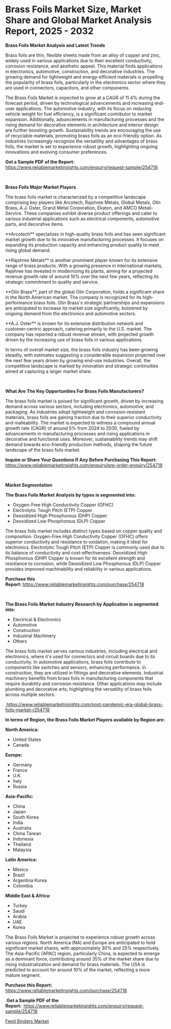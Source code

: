 <p><h1>Brass Foils Market Size, Market Share and Global Market Analysis Report, 2025 - 2032</h1></p><p><strong>Brass Foils Market Analysis and Latest Trends</strong></p>
<p><p>Brass foils are thin, flexible sheets made from an alloy of copper and zinc, widely used in various applications due to their excellent conductivity, corrosion resistance, and aesthetic appeal. This material finds applications in electronics, automotive, construction, and decorative industries. The growing demand for lightweight and energy-efficient materials is propelling the popularity of brass foils, particularly in the electronics sector where they are used in connectors, capacitors, and other components.</p><p>The Brass Foils Market is expected to grow at a CAGR of 11.4% during the forecast period, driven by technological advancements and increasing end-user applications. The automotive industry, with its focus on reducing vehicle weight for fuel efficiency, is a significant contributor to market expansion. Additionally, advancements in manufacturing processes and the rising demand for decorative elements in architecture and interior design are further boosting growth. Sustainability trends are encouraging the use of recyclable materials, promoting brass foils as an eco-friendly option. As industries increasingly recognize the versatility and advantages of brass foils, the market is set to experience robust growth, highlighting ongoing innovations and evolving consumer preferences.</p></p>
<p><strong>Get a Sample PDF of the Report:&nbsp;</strong> <a href="https://www.reliablemarketinsights.com/enquiry/request-sample/254718?utm_campaign=2769&utm_medium=2&utm_source=Github&utm_content=ia&utm_term=05032025&utm_id=brass-foils">https://www.reliablemarketinsights.com/enquiry/request-sample/254718</a></p>
<p>&nbsp;</p>
<p><strong>Brass Foils Major Market Players</strong></p>
<p><p>The brass foils market is characterized by a competitive landscape comprising key players like Arcotech, Rajshree Metals, Global Metals, Olin Brass, A.J. Oster, Grand Metal Corporation, Ekaton, and AMCO Metall-Service. These companies exhibit diverse product offerings and cater to various industrial applications such as electrical components, automotive parts, and decorative items.</p><p>**Arcotech** specializes in high-quality brass foils and has seen significant market growth due to its innovative manufacturing processes. It focuses on expanding its production capacity and enhancing product quality to meet rising global demand.</p><p>**Rajshree Metals** is another prominent player known for its extensive range of brass products. With a growing presence in international markets, Rajshree has invested in modernizing its plants, aiming for a projected revenue growth rate of around 10% over the next few years, reflecting its strategic commitment to quality and service.</p><p>**Olin Brass**, part of the global Olin Corporation, holds a significant share in the North American market. The company is recognized for its high-performance brass foils. Olin Brass's strategic partnerships and expansions are anticipated to increase its market size significantly, bolstered by ongoing demand from the electronics and automotive sectors.</p><p>**A.J. Oster** is known for its extensive distribution network and customer-centric approach, catering primarily to the U.S. market. The company has reported a robust revenue stream, with projected growth driven by the increasing use of brass foils in various applications.</p><p>In terms of overall market size, the brass foils industry has been growing steadily, with estimates suggesting a considerable expansion projected over the next few years driven by growing end-use industries. Overall, the competitive landscape is marked by innovation and strategic continuities aimed at capturing a larger market share.</p></p>
<p>&nbsp;</p>
<p><strong>What Are The Key Opportunities For Brass Foils Manufacturers?</strong></p>
<p><p>The brass foils market is poised for significant growth, driven by increasing demand across various sectors, including electronics, automotive, and packaging. As industries adopt lightweight and corrosion-resistant materials, brass foils are gaining traction due to their superior conductivity and malleability. The market is expected to witness a compound annual growth rate (CAGR) of around 5% from 2024 to 2030, fueled by advancements in manufacturing processes and rising applications in decorative and functional uses. Moreover, sustainability trends may shift demand towards eco-friendly production methods, shaping the future landscape of the brass foils market.</p></p>
<p><strong>Inquire or Share Your Questions If Any Before Purchasing This Report:</strong> <a href="https://www.reliablemarketinsights.com/enquiry/pre-order-enquiry/254718?utm_campaign=2769&utm_medium=2&utm_source=Github&utm_content=ia&utm_term=05032025&utm_id=brass-foils">https://www.reliablemarketinsights.com/enquiry/pre-order-enquiry/254718</a></p>
<p>&nbsp;</p>
<p><strong>Market Segmentation</strong></p>
<p><strong>The Brass Foils Market Analysis by types is segmented into:</strong></p>
<p><ul><li>Oxygen-Free High Conductivity Copper (OFHC)</li><li>Electrolytic Tough Pitch (ETP) Copper</li><li>Deoxidized High Phosphorous (DHP) Copper</li><li>Deoxidized Low Phosphorous (DLP) Copper</li></ul></p>
<p><p>The brass foils market includes distinct types based on copper quality and composition. Oxygen-Free High Conductivity Copper (OFHC) offers superior conductivity and resistance to oxidation, making it ideal for electronics. Electrolytic Tough Pitch (ETP) Copper is commonly used due to its balance of conductivity and cost-effectiveness. Deoxidized High Phosphorous (DHP) Copper is known for its excellent strength and resistance to corrosion, while Deoxidized Low Phosphorous (DLP) Copper provides improved machinability and reliability in various applications.</p></p>
<p><strong>Purchase this Report:&nbsp;</strong><a href="https://www.reliablemarketinsights.com/purchase/254718?utm_campaign=2769&utm_medium=2&utm_source=Github&utm_content=ia&utm_term=05032025&utm_id=brass-foils">https://www.reliablemarketinsights.com/purchase/254718</a></p>
<p>&nbsp;</p>
<p><strong>The Brass Foils Market Industry Research by Application is segmented into:</strong></p>
<p><ul><li>Electrical & Electronics</li><li>Automotive</li><li>Construction</li><li>Industrial Machinery</li><li>Others</li></ul></p>
<p><p>The brass foils market serves various industries, including electrical and electronics, where it's used for connectors and circuit boards due to its conductivity. In automotive applications, brass foils contribute to components like switches and sensors, enhancing performance. In construction, they are utilized in fittings and decorative elements. Industrial machinery benefits from brass foils in manufacturing components that require durability and corrosion resistance. Other applications may include plumbing and decorative arts, highlighting the versatility of brass foils across multiple sectors.</p></p>
<p><a href="https://www.reliablemarketinsights.com/post-pandemic-era-global-brass-foils-market-r254718?utm_campaign=2769&utm_medium=2&utm_source=Github&utm_content=ia&utm_term=05032025&utm_id=brass-foils">&nbsp;https://www.reliablemarketinsights.com/post-pandemic-era-global-brass-foils-market-r254718</a></p>
<p><strong>In terms of Region, the Brass Foils Market Players available by Region are:</strong></p>
<p>
    <p> <strong> North America: </strong>
        <ul>
            <li>United States</li>
            <li>Canada</li>
        </ul>
        </p> 
    <p> <strong> Europe: </strong>
        <ul>
            <li>Germany</li>
            <li>France</li>
            <li>U.K.</li>
            <li>Italy</li>
            <li>Russia</li>
        </ul>
        </p> 
    <p> <strong> Asia-Pacific: </strong>
        <ul>
            <li>China</li>
            <li>Japan</li>
            <li>South Korea</li>
            <li>India</li>
            <li>Australia</li>
            <li>China Taiwan</li>
            <li>Indonesia</li>
            <li>Thailand</li>
            <li>Malaysia</li>
        </ul>
        </p> 
    <p> <strong> Latin America: </strong>
        <ul>
            <li>Mexico</li>
            <li>Brazil</li>
            <li>Argentina Korea</li>
            <li>Colombia</li>
        </ul>
        </p> 
    <p> <strong> Middle East & Africa: </strong>
        <ul>
            <li>Turkey</li>
            <li>Saudi</li>
            <li>Arabia</li>
            <li>UAE</li>
            <li>Korea</li>
        </ul>
    </p>
    </p>
<p><p>The Brass Foils Market is projected to experience robust growth across various regions. North America (NA) and Europe are anticipated to hold significant market shares, with approximately 30% and 25% respectively. The Asia-Pacific (APAC) region, particularly China, is expected to emerge as a dominant force, contributing around 35% of the market share due to rising industrialization and demand for brass materials. The USA is predicted to account for around 10% of the market, reflecting a more mature segment.</p></p>
<p><strong>Purchase this Report: </strong><a href="https://www.reliablemarketinsights.com/purchase/254718?utm_campaign=2769&utm_medium=2&utm_source=Github&utm_content=ia&utm_term=05032025&utm_id=brass-foils">https://www.reliablemarketinsights.com/purchase/254718</a></p>
<p>&nbsp;<strong>Get a Sample PDF of the Report:&nbsp;&nbsp;</strong><a href="https://www.reliablemarketinsights.com/enquiry/request-sample/254718?utm_campaign=2769&utm_medium=2&utm_source=Github&utm_content=ia&utm_term=05032025&utm_id=brass-foils">https://www.reliablemarketinsights.com/enquiry/request-sample/254718</a></p>
<p><strong></strong></p>
<p><p><a href="https://github.com/organophelia8282/Market-Research-Report-List-1/blob/main/feed-binders-market.md?utm_campaign=2769&utm_medium=2&utm_source=Github&utm_content=ia&utm_term=05032025&utm_id=brass-foils">Feed Binders Market</a></p></p>